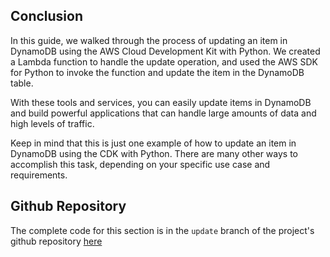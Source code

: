 ## Conclusion

In this guide, we walked through the process of updating an item in DynamoDB using the AWS Cloud Development Kit with Python. We created a Lambda function to handle the update operation, and used the AWS SDK for Python to invoke the function and update the item in the DynamoDB table.

With these tools and services, you can easily update items in DynamoDB and build powerful applications that can handle large amounts of data and high levels of traffic.

Keep in mind that this is just one example of how to update an item in DynamoDB using the CDK with Python. There are many other ways to accomplish this task, depending on your specific use case and requirements.

## Github Repository

The complete code for this section is in the `update` branch of the project's github repository [here](https://github.com/EducloudHQ/rest_with_cdk_python/tree/update)

